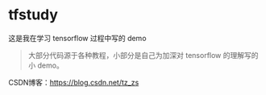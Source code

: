 # tfstudy
这是我在学习 tensorflow 过程中写的 demo

>大部分代码源于各种教程，小部分是自己为加深对 tensorflow 的理解写的小 demo。

CSDN博客：https://blog.csdn.net/tz_zs